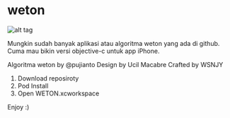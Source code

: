 # weton

![alt tag](http://im2.ezgif.com/tmp/ezgif-3258664855.gif)

Mungkin sudah banyak aplikasi atau algoritma weton yang ada di github. Cuma mau bikin versi objective-c untuk app iPhone.

Algoritma weton by @pujianto
Design by Ucil Macabre
Crafted by WSNJY

1. Download reposiroty
2. Pod Install
3. Open WETON.xcworkspace

Enjoy :)

